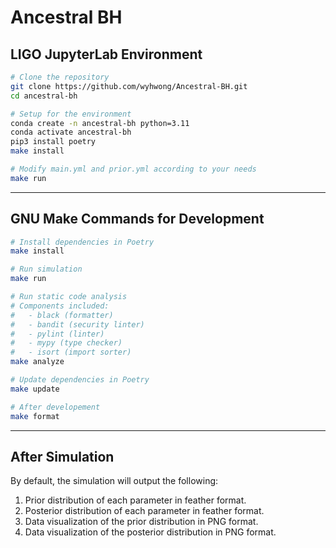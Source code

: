 # Ancestral BH

## LIGO JupyterLab Environment

```bash
# Clone the repository
git clone https://github.com/wyhwong/Ancestral-BH.git
cd ancestral-bh

# Setup for the environment
conda create -n ancestral-bh python=3.11
conda activate ancestral-bh
pip3 install poetry
make install

# Modify main.yml and prior.yml according to your needs
make run
```

---

## GNU Make Commands for Development

```bash
# Install dependencies in Poetry
make install

# Run simulation
make run

# Run static code analysis
# Components included:
#   - black (formatter)
#   - bandit (security linter)
#   - pylint (linter)
#   - mypy (type checker)
#   - isort (import sorter)
make analyze

# Update dependencies in Poetry
make update

# After developement
make format
```

---

## After Simulation

By default, the simulation will output the following:

1. Prior distribution of each parameter in feather format.
2. Posterior distribution of each parameter in feather format.
3. Data visualization of the prior distribution in PNG format.
4. Data visualization of the posterior distribution in PNG format.
